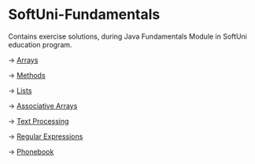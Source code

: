 # SoftUni-Fundamentals
Contains exercise solutions, during Java Fundamentals Module in SoftUni education program.

-> [Arrays](Arrays)

-> [Methods](Methods)

-> [Lists](Lists)

-> [Associative Arrays](Associative-Arrays)

-> [Text Processing](Text-Processing)

-> [Regular Expressions](Regular-Expressions)

-> [Phonebook](Basic_Web_phonebook)
